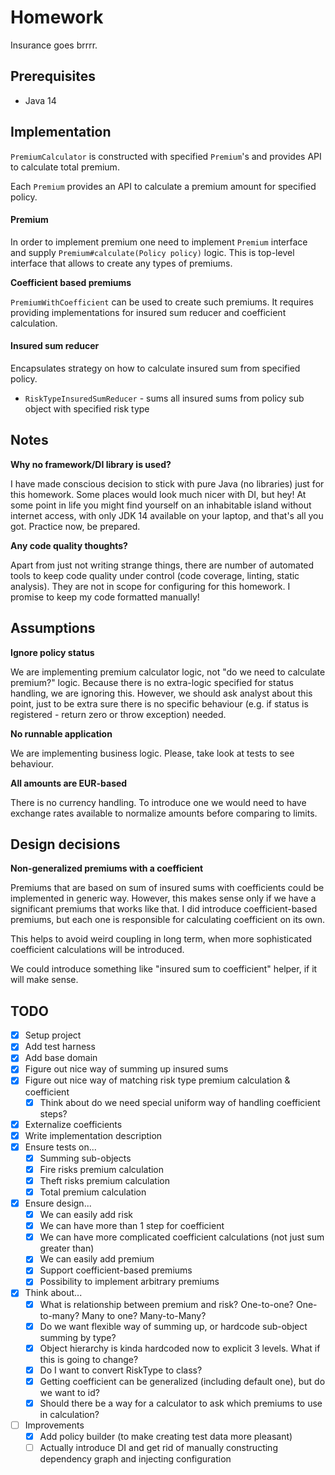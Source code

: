# Homework

Insurance goes brrrr.

## Prerequisites

* Java 14

## Implementation

`PremiumCalculator` is constructed with specified `Premium`'s and provides API to
calculate total premium.

Each `Premium` provides an API to calculate a premium amount for specified policy.

#### Premium

In order to implement premium one need to implement `Premium` interface and supply
`Premium#calculate(Policy policy)` logic. This is top-level interface that allows to
create any types of premiums.

**Coefficient based premiums**

`PremiumWithCoefficient` can be used to create such premiums. It requires
providing implementations for insured sum reducer and coefficient calculation.

#### Insured sum reducer

Encapsulates strategy on how to calculate insured sum from specified policy.

* `RiskTypeInsuredSumReducer` - sums all insured sums from policy sub object with specified risk type

## Notes

**Why no framework/DI library is used?**

I have made conscious decision to stick with pure Java (no libraries) just
for this homework. Some places would look much nicer with DI, but hey! 
At some point in life you might find yourself on an inhabitable island without internet access,
with only JDK 14 available on your laptop, and that's all you got. Practice now, be prepared.

**Any code quality thoughts?**

Apart from just not writing strange things, there are number of automated tools to keep code
quality under control (code coverage, linting, static analysis). They are not in scope for configuring for this homework.
I promise to keep my code formatted manually!

## Assumptions

**Ignore policy status**

We are implementing premium calculator logic, not "do we need to calculate premium?" logic.
Because there is no extra-logic specified for status handling, we are ignoring this.
However, we should ask analyst about this point, just to be extra sure there is no
specific behaviour (e.g. if status is registered - return zero or throw exception) needed.

**No runnable application**

We are implementing business logic. Please, take look at tests to see behaviour.

**All amounts are EUR-based**

There is no currency handling. To introduce one we would need to have exchange rates available to normalize
amounts before comparing to limits.

## Design decisions

**Non-generalized premiums with a coefficient**

Premiums that are based on sum of insured sums with coefficients could be implemented in generic way.
However, this makes sense only if we have a significant premiums that works like that.
I did introduce coefficient-based premiums, but each one is responsible for calculating coefficient on its own.

This helps to avoid weird coupling in long term, when more sophisticated coefficient calculations will be introduced.

We could introduce something like "insured sum to coefficient" helper, if it will make sense.

## TODO

* [x] Setup project
* [x] Add test harness
* [x] Add base domain
* [x] Figure out nice way of summing up insured sums
* [x] Figure out nice way of matching risk type premium calculation & coefficient
    * [x] Think about do we need special uniform way of handling coefficient steps?
* [x] Externalize coefficients
* [x] Write implementation description
* [x] Ensure tests on...
    * [x] Summing sub-objects
    * [x] Fire risks premium calculation
    * [x] Theft risks premium calculation
    * [x] Total premium calculation
* [x] Ensure design...
    * [x] We can easily add risk
    * [x] We can have more than 1 step for coefficient
    * [x] We can have more complicated coefficient calculations (not just sum greater than)
    * [x] We can easily add premium
    * [x] Support coefficient-based premiums
    * [x] Possibility to implement arbitrary premiums
* [x] Think about...
    * [x] What is relationship between premium and risk? One-to-one? One-to-many? Many to one? Many-to-Many?
    * [x] Do we want flexible way of summing up, or hardcode sub-object summing by type?
    * [x] Object hierarchy is kinda hardcoded now to explicit 3 levels. What if this is going to change?
    * [x] Do I want to convert RiskType to class?
    * [x] Getting coefficient can be generalized (including default one), but do we want to id?
    * [x] Should there be a way for a calculator to ask which premiums to use in calculation?
* [ ] Improvements
    * [x] Add policy builder (to make creating test data more pleasant)
    * [ ] Actually introduce DI and get rid of manually constructing dependency graph and injecting configuration
